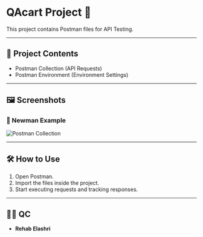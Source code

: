 # QAcart Project 🚀

This project contains Postman files for API Testing.

---

## 📌 Project Contents
- Postman Collection (API Requests)
- Postman Environment (Environment Settings)

---

## 🖼️ Screenshots



### 🔹 Newman Example
![Postman Collection](images/screenshot1)

---

## 🛠️ How to Use
1. Open Postman.
2. Import the files inside the project.
3. Start executing requests and tracking responses.

---

## 👩‍💻 QC
- **Rehab Elashri**
